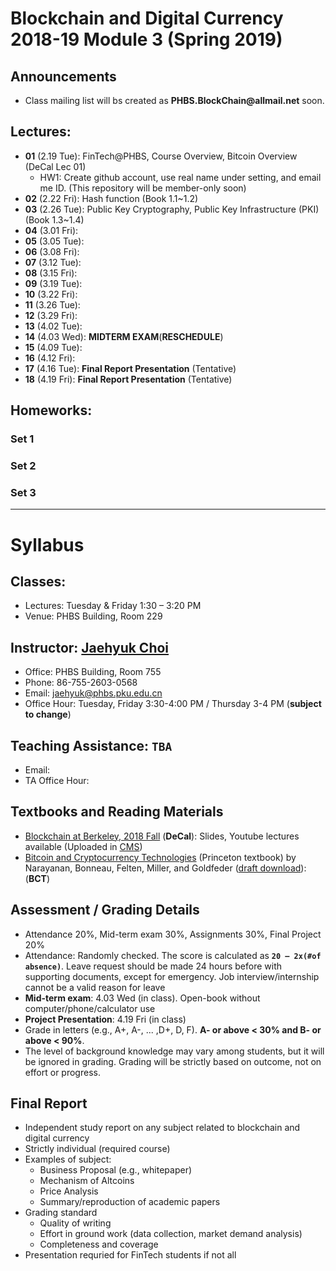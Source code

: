 # Blockchain and Digital Currency 2018-19 Module 3 (Spring 2019)

## Announcements
* Class mailing list will bs created as __PHBS.BlockChain@allmail.net__ soon.

## Lectures: 
* __01__ (2.19 Tue): FinTech@PHBS, Course Overview, Bitcoin Overview (DeCal Lec 01)
  * HW1: Create github account, use real name under setting, and email me ID. (This repository will be member-only soon)
* __02__ (2.22 Fri): Hash function (Book 1.1~1.2) 
* __03__ (2.26 Tue): Public Key Cryptography, Public Key Infrastructure (PKI) (Book 1.3~1.4)
* __04__ (3.01 Fri): 
* __05__ (3.05 Tue):
* __06__ (3.08 Fri):
* __07__ (3.12 Tue): 
* __08__ (3.15 Fri):
* __09__ (3.19 Tue):
* __10__ (3.22 Fri):
* __11__ (3.26 Tue): 
* __12__ (3.29 Fri):
* __13__ (4.02 Tue):
* __14__ (4.03 Wed): __MIDTERM EXAM__(__RESCHEDULE__)
* __15__ (4.09 Tue):
* __16__ (4.12 Fri):
* __17__ (4.16 Tue): __Final Report Presentation__ (Tentative)
* __18__ (4.19 Fri): __Final Report Presentation__ (Tentative)

## Homeworks: 
### __Set 1__ 
### __Set 2__ 
### __Set 3__ 

***
# Syllabus

## Classes:
* Lectures: Tuesday & Friday 1:30 – 3:20 PM
* Venue: PHBS Building, Room 229

## Instructor: [Jaehyuk Choi](http://www.jaehyukchoi.net/phbs_en)
* Office: PHBS Building, Room 755
* Phone: 86-755-2603-0568
* Email: jaehyuk@phbs.pku.edu.cn
* Office Hour: Tuesday, Friday 3:30-4:00 PM / Thursday 3-4 PM (__subject to change__)

## Teaching Assistance: `TBA`
* Email: 
* TA Office Hour: 

## Textbooks and Reading Materials
* [Blockchain at Berkeley, 2018 Fall](https://blockchain.berkeley.edu/courses/fall-2018-fundamentals-decal/) (__DeCal__): Slides, Youtube lectures available (Uploaded in [CMS](http://cms.phbs.pku.edu.cn/claroline/document/document.php?cidReset=true&cidReq=FIN533))
* [Bitcoin and Cryptocurrency Technologies](http://bitcoinbook.cs.princeton.edu/) (Princeton textbook) by Narayanan, Bonneau, Felten, Miller, and Goldfeder ([draft download](https://d28rh4a8wq0iu5.cloudfront.net/bitcointech/readings/princeton_bitcoin_book.pdf)): (__BCT__)

## Assessment / Grading Details
* Attendance 20%, Mid-term exam 30%, Assignments 30%, Final Project 20%
* Attendance: Randomly checked. The score is calculated as __`20 – 2x(#of absence)`__. Leave request should be made 24 hours before with supporting documents, except for emergency. Job interview/internship cannot be a valid reason for leave
* __Mid-term exam__: 4.03 Wed (in class). Open-book without computer/phone/calculator use
* __Project Presentation__: 4.19 Fri (in class)
* Grade in letters (e.g., A+, A-, ... ,D+, D, F). __A- or above < 30% and B- or above < 90%__.
* The level of background knowledge may vary among students, but it will be ignored in grading. Grading will be strictly based on outcome, not on effort or progress.

## Final Report
* Independent study report on any subject related to blockchain and digital currency
* Strictly individual (required course)
* Examples of subject:
  * Business Proposal (e.g., whitepaper)
  * Mechanism of Altcoins
  * Price Analysis 
  * Summary/reproduction of academic papers
* Grading standard
  * Quality of writing
  * Effort in ground work (data collection, market demand analysis)
  * Completeness and coverage
* Presentation requried for FinTech students if not all
